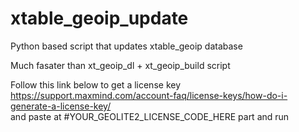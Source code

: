 # xtable_geoip_update

Python based script that updates xtable_geoip database

Much fasater than xt_geoip_dl + xt_geoip_build script

Follow this link below to get a license key  
https://support.maxmind.com/account-faq/license-keys/how-do-i-generate-a-license-key/  
and paste at #YOUR_GEOLITE2_LICENSE_CODE_HERE part and run
